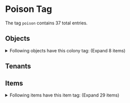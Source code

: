 # Poison Tag

The tag `poison` contains 37 total entries.

## Objects

<details markdown="1"><summary>Following objects have this colony tag: (Expand 8 items)</summary>

- <img src="https://raw.githubusercontent.com/Ceterai/Enternia/main/objects/biome/alterash/warped/ct_nivera_thorns/icon.png" alt="Nivera Coral Thorns icon" loading="lazy" height=16px width="auto" /> [Nivera Coral Thorns](https://ceterai.github.io/MyEnternia/Wiki/NiveraCoralThorns)
- <img src="https://raw.githubusercontent.com/Ceterai/Enternia/main/objects/biome/alterash/warped/ct_nivera_thorns/icon.png" alt="Nivera Rose Thorns icon" loading="lazy" height=16px width="auto" /> [Nivera Rose Thorns](https://ceterai.github.io/MyEnternia/Wiki/NiveraRoseThorns)
- <img src="https://raw.githubusercontent.com/Ceterai/Enternia/main/objects/biome/alterash/warped/ct_nivera_thorns/icon.png" alt="Nivera Twisted Thorns icon" loading="lazy" height=16px width="auto" /> [Nivera Twisted Thorns](https://ceterai.github.io/MyEnternia/Wiki/NiveraTwistedThorns)
- <img src="https://raw.githubusercontent.com/Ceterai/Enternia/main/objects/biome/alterash/warped/ct_nivera_thorns/icon.png" alt="Nivera Young Thorns icon" loading="lazy" height=16px width="auto" /> [Nivera Young Thorns](https://ceterai.github.io/MyEnternia/Wiki/NiveraYoungThorns)
- <img src="https://raw.githubusercontent.com/Ceterai/Enternia/main/objects/biome/alterash_prime/bishyn/ct_poison_crystal4/icon.png" alt="Shady Bishyn Crystal icon" loading="lazy" height=16px width="auto" /> [Shady Bishyn Crystal](https://ceterai.github.io/MyEnternia/Wiki/ShadyBishynCrystal)
- <img src="https://raw.githubusercontent.com/Ceterai/Enternia/main/objects/biome/alterash_prime/bishyn/ct_poison_crystal2/icon.png" alt="Shaky Bishyn Crystal icon" loading="lazy" height=16px width="auto" /> [Shaky Bishyn Crystal](https://ceterai.github.io/MyEnternia/Wiki/ShakyBishynCrystal)
- <img src="https://raw.githubusercontent.com/Ceterai/Enternia/main/objects/biome/alterash_prime/bishyn/ct_poison_crystal3/icon.png" alt="Sharp Bishyn Crystal icon" loading="lazy" height=16px width="auto" /> [Sharp Bishyn Crystal](https://ceterai.github.io/MyEnternia/Wiki/SharpBishynCrystal)
- <img src="https://raw.githubusercontent.com/Ceterai/Enternia/main/objects/biome/alterash_prime/bishyn/ct_poison_crystal1/icon.png" alt="Shiny Bishyn Crystal icon" loading="lazy" height=16px width="auto" /> [Shiny Bishyn Crystal](https://ceterai.github.io/MyEnternia/Wiki/ShinyBishynCrystal)

</details>

## Tenants

## Items

<details markdown="1"><summary>Following items have this item tag: (Expand 29 items)</summary>

- <img src="https://raw.githubusercontent.com/Ceterai/Enternia/main/items/active/weapons/ranged/alta/unique/ct_ararang.png" alt="Ararang icon" loading="lazy" height=16px width="auto" /> [Ararang](https://ceterai.github.io/MyEnternia/Wiki/Ararang)
- <img src="https://raw.githubusercontent.com/Ceterai/Enternia/main/items/active/weapons/ranged/alta/unique/ct_ararang_2.png" alt="Ararangarang ★ icon" loading="lazy" height=16px width="auto" /> [Ararangarang ★](https://ceterai.github.io/MyEnternia/Wiki/Ararangarang)
- [Asterix](https://ceterai.github.io/MyEnternia/Wiki/Asterix)
- <img src="https://raw.githubusercontent.com/Ceterai/Enternia/main/items/active/weapons/ranged/alta/unique/ct_aya_virma.png" alt="Aya Virma icon" loading="lazy" height=16px width="auto" /> [Aya Virma](https://ceterai.github.io/MyEnternia/Wiki/AyaVirma)
- [Barracuda's Horn](https://ceterai.github.io/MyEnternia/Wiki/Barracuda'sHorn)
- <img src="https://raw.githubusercontent.com/Ceterai/Enternia/main/items/active/weapons/ranged/alta/cannon/ct_warped_gun_2.png" alt="Biowarper ★ icon" loading="lazy" height=16px width="auto" /> [Biowarper ★](https://ceterai.github.io/MyEnternia/Wiki/Biowarper)
- <img src="https://raw.githubusercontent.com/Ceterai/Enternia/main/items/active/weapons/melee/alta/spear/ct_bishyn_spear.png" alt="Bishyn Spear icon" loading="lazy" height=16px width="auto" /> [Bishyn Spear](https://ceterai.github.io/MyEnternia/Wiki/BishynSpear)
- <img src="https://raw.githubusercontent.com/Ceterai/Enternia/main/items/active/weapons/ranged/alta/unique/ct_aya_virma_2.png" alt="Estralis Vyurm ★ icon" loading="lazy" height=16px width="auto" /> [Estralis Vyurm ★](https://ceterai.github.io/MyEnternia/Wiki/EstralisVyurm)
- <img src="https://raw.githubusercontent.com/Ceterai/Enternia/main/items/active/weapons/melee/alta/spear/ct_niverisk_2.png" alt="Estria's Kiss ★ icon" loading="lazy" height=16px width="auto" /> [Estria's Kiss ★](https://ceterai.github.io/MyEnternia/Wiki/Estria'sKiss)
- <img src="https://raw.githubusercontent.com/Ceterai/Enternia/main/items/active/alta/spawners/droids/ghearun.png" alt="Ghearun Droid ★★★ icon" loading="lazy" height=16px width="auto" /> [Ghearun Droid ★★★](https://ceterai.github.io/MyEnternia/Wiki/GhearunDroid)
- <img src="https://raw.githubusercontent.com/Ceterai/Enternia/main/items/throwables/ct_gheatsyn_shard.png" alt="Gheatsyn Shard icon" loading="lazy" height=16px width="auto" /> [Gheatsyn Shard](https://ceterai.github.io/MyEnternia/Wiki/GheatsynShard)
- <img src="https://raw.githubusercontent.com/Ceterai/Enternia/main/items/active/weapons/ranged/alta/cannon/ct_haven_storm_2.png" alt="Haven Chaos ★ icon" loading="lazy" height=16px width="auto" /> [Haven Chaos ★](https://ceterai.github.io/MyEnternia/Wiki/HavenChaos)
- <img src="https://raw.githubusercontent.com/Ceterai/Enternia/main/items/active/weapons/ranged/alta/cannon/ct_haven_storm.png" alt="Haven Storm icon" loading="lazy" height=16px width="auto" /> [Haven Storm](https://ceterai.github.io/MyEnternia/Wiki/HavenStorm)
- [Neo-MP ★](https://ceterai.github.io/MyEnternia/Wiki/Neo-MP)
- <img src="https://raw.githubusercontent.com/Ceterai/Enternia/main/items/active/weapons/melee/alta/spear/ct_niverisk.png" alt="Niverisk icon" loading="lazy" height=16px width="auto" /> [Niverisk](https://ceterai.github.io/MyEnternia/Wiki/Niverisk)
- [R-Power Prototype ★★](https://ceterai.github.io/MyEnternia/Wiki/R-PowerPrototype)
- <img src="https://raw.githubusercontent.com/Ceterai/Enternia/main/items/active/weapons/melee/alta/spear/ct_bishyn_spear_2.png" alt="Razhus Az'Ar ★ icon" loading="lazy" height=16px width="auto" /> [Razhus Az'Ar ★](https://ceterai.github.io/MyEnternia/Wiki/RazhusAz'Ar)
- <img src="https://raw.githubusercontent.com/Ceterai/Enternia/main/items/active/weapons/melee/alta/heavy/ct_spectre.png" alt="Spectre icon" loading="lazy" height=16px width="auto" /> [Spectre](https://ceterai.github.io/MyEnternia/Wiki/Spectre)
- <img src="https://raw.githubusercontent.com/Ceterai/Enternia/main/items/active/alta/spawners/droids/stalker.png" alt="Stalker Droid ★ icon" loading="lazy" height=16px width="auto" /> [Stalker Droid ★](https://ceterai.github.io/MyEnternia/Wiki/StalkerDroid)
- [Suria-Prime ★★](https://ceterai.github.io/MyEnternia/Wiki/Suria-Prime)
- [Toxiwarper ★](https://ceterai.github.io/MyEnternia/Wiki/Toxiwarper)
- <img src="https://raw.githubusercontent.com/Ceterai/Enternia/main/items/active/weapons/ranged/alta/blaster/ct_tsyntex.png" alt="Tsyntex icon" loading="lazy" height=16px width="auto" /> [Tsyntex](https://ceterai.github.io/MyEnternia/Wiki/Tsyntex)
- <img src="https://raw.githubusercontent.com/Ceterai/Enternia/main/items/active/weapons/ranged/alta/blaster/ct_tsyntex_2.png" alt="Tsyntex Prime ★ icon" loading="lazy" height=16px width="auto" /> [Tsyntex Prime ★](https://ceterai.github.io/MyEnternia/Wiki/TsyntexPrime)
- [Venomous Warper](https://ceterai.github.io/MyEnternia/Wiki/VenomousWarper)
- <img src="https://raw.githubusercontent.com/Ceterai/Enternia/main/items/active/alta/tools/hunt/warped_hunter/icon_upg.png" alt="Warped Bow ★ icon" loading="lazy" height=16px width="auto" /> [Warped Bow ★](https://ceterai.github.io/MyEnternia/Wiki/WarpedBow)
- <img src="https://raw.githubusercontent.com/Ceterai/Enternia/main/items/active/weapons/ranged/alta/cannon/ct_warped_gun.png" alt="Warped Gun icon" loading="lazy" height=16px width="auto" /> [Warped Gun](https://ceterai.github.io/MyEnternia/Wiki/WarpedGun)
- <img src="https://raw.githubusercontent.com/Ceterai/Enternia/main/items/throwables/ct_warped_hive.png" alt="Warped Hive icon" loading="lazy" height=16px width="auto" /> [Warped Hive](https://ceterai.github.io/MyEnternia/Wiki/WarpedHive)
- <img src="https://raw.githubusercontent.com/Ceterai/Enternia/main/items/active/alta/tools/hunt/warped_hunter/icon.png" alt="Warped Hunter icon" loading="lazy" height=16px width="auto" /> [Warped Hunter](https://ceterai.github.io/MyEnternia/Wiki/WarpedHunter)
- [Warped Shield ★](https://ceterai.github.io/MyEnternia/Wiki/WarpedShield)

</details>
